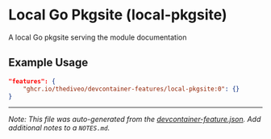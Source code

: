 
# Local Go Pkgsite (local-pkgsite)

A local Go pkgsite serving the module documentation

## Example Usage

```json
"features": {
    "ghcr.io/thediveo/devcontainer-features/local-pkgsite:0": {}
}
```





---

_Note: This file was auto-generated from the [devcontainer-feature.json](https://github.com/thediveo/devcontainer-features/blob/main/src/local-pkgsite/devcontainer-feature.json).  Add additional notes to a `NOTES.md`._
